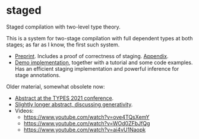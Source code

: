 # staged

Staged compilation with two-level type theory. 

This is a system for two-stage compilation with full dependent types at both stages; as far as I know, the first such system.

- [Preprint](https://andraskovacs.github.io/pdfs/2ltt.pdf). Includes a proof of correctness of staging. [Appendix](https://andraskovacs.github.io/pdfs/2ltt_appendix.pdf).
- [Demo implementation](demo), together with a tutorial and some code examples. Has an efficient staging implementation and powerful inference for stage annotations.

Older material, somewhat obsolete now:

- [Abstract at the TYPES 2021 conference](https://types21.liacs.nl/wp-content/uploads/2021/06/book.pdf#page=83).
- [Slightly longer abstract, discussing generativity](efop_abstract/ext_abstract.pdf).
- Videos:
  - https://www.youtube.com/watch?v=ove4TQsXemY
  - https://www.youtube.com/watch?v=WOd0ZFbJfQg
  - https://www.youtube.com/watch?v=ai4vU1Naopk
